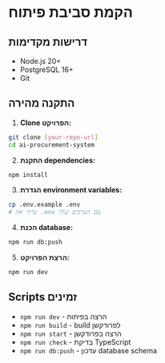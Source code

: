 # הקמת סביבת פיתוח

## דרישות מקדימות
- Node.js 20+
- PostgreSQL 16+
- Git

## התקנה מהירה

1. **Clone הפרויקט:**
```bash
git clone [your-repo-url]
cd ai-procurement-system
```

2. **התקנת dependencies:**
```bash
npm install
```

3. **הגדרת environment variables:**
```bash
cp .env.example .env
# ערוך את .env עם הערכים שלך
```

4. **הכנת database:**
```bash
npm run db:push
```

5. **הרצת הפרויקט:**
```bash
npm run dev
```

## Scripts זמינים
- `npm run dev` - הרצה בפיתוח
- `npm run build` - build לפרודקשן
- `npm run start` - הרצה בפרודקשן  
- `npm run check` - בדיקת TypeScript
- `npm run db:push` - עדכון database schema